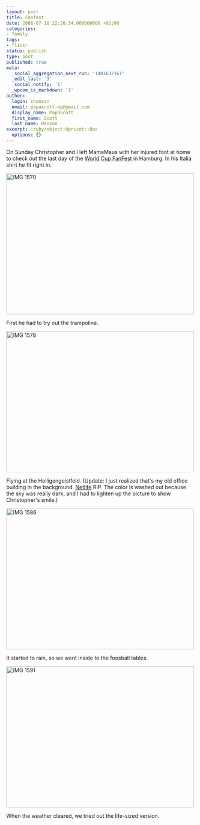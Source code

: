 ```yaml
---
layout: post
title: Fanfest
date: 2006-07-10 22:26:34.000000000 +02:00
categories:
- family
tags:
- flickr
status: publish
type: post
published: true
meta:
  _social_aggregation_next_run: '1401632161'
  _edit_last: '3'
  _social_notify: '1'
  _wpcom_is_markdown: '1'
author:
  login: shanson
  email: papascott-wp@gmail.com
  display_name: PapaScott
  first_name: Scott
  last_name: Hanson
excerpt: !ruby/object:Hpricot::Doc
  options: {}
---
```

<p>On Sunday Christopher and I left MamaMaus with her injured foot at home to check out the last day of the <a href="http://www.fanfest.hamburg.de/">World Cup FanFest</a> in Hamburg. In his Italia shirt he fit right in.</p>
<p><a href="http://www.flickr.com/photos/papascott/186692492/" title="Photo Sharing"><img src="https://static.flickr.com/59/186692492_ba56b4ba6d.jpg" width="500" height="375" alt="IMG 1570" /></a></p>
<p>First he had to try out the trampoline.</p>
<p><a href="http://www.flickr.com/photos/papascott/186701319/" title="Photo Sharing"><img src="https://static.flickr.com/60/186701319_07fa54c97a.jpg" width="500" height="375" alt="IMG 1578" /></a></p>
<p>Flying at the Heiligengeistfeld. (Update: I just realized that's my old office building in the background. <a href="http://www.netlife.de/">Netlife</a> RIP. The color is washed out because the sky was really dark, and I had to lighten up the picture to show Christopher's smile.)</p>
<p><a href="http://www.flickr.com/photos/papascott/186692674/" title="Photo Sharing"><img src="https://static.flickr.com/49/186692674_fc2eb389f1.jpg" width="500" height="375" alt="IMG 1586" /></a></p>
<p>It started to rain, so we went inside to the foosball tables.</p>
<p><a href="http://www.flickr.com/photos/papascott/186692963/" title="Photo Sharing"><img src="https://static.flickr.com/1/186692963_0ae4817738.jpg" width="500" height="375" alt="IMG 1591" /></a></p>
<p>When the weather cleared, we tried out the life-sized version.</p>
